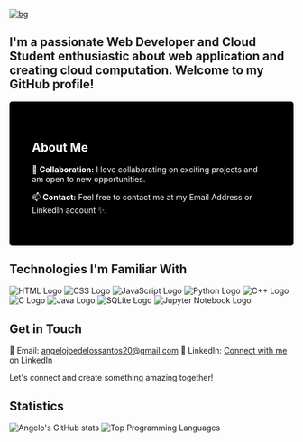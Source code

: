 [![bg][banner]][website]

[banner]: https://img.shields.io/badge/-Hi%20there,%20I'm%20Angelo%20Joe!%20👋-000000?style=for-the-badge&labelColor=000000&logo=none&logoColor=white&color=black&labelWidth=1000%
[website]: #

## I'm a passionate Web Developer and Cloud Student enthusiastic about web application and creating cloud computation. Welcome to my GitHub profile!

<div style="background-color: black; color: white; padding: 40px; border-radius: 5px;">

## About Me
💞 **Collaboration:** I love collaborating on exciting projects and am open to new opportunities.

📫 **Contact:** Feel free to contact me at my Email Address or LinkedIn account ✨.

</div>

## Technologies I'm Familiar With
![HTML Logo](https://img.icons8.com/color/48/000000/html-5--v1.png) ![CSS Logo](https://img.icons8.com/color/48/000000/css3.png) ![JavaScript Logo](https://img.icons8.com/color/48/000000/javascript--v1.png) ![Python Logo](https://img.icons8.com/color/48/000000/python--v1.png) ![C++ Logo](https://img.icons8.com/color/48/000000/c-plus-plus-logo--v2.png) ![C Logo](https://img.icons8.com/color/48/000000/c-programming.png) ![Java Logo](https://img.icons8.com/color/48/000000/java-coffee-cup-logo--v1.png) ![SQLite Logo](https://img.icons8.com/ios-filled/50/000000/sqlite.png) ![Jupyter Notebook Logo](https://upload.wikimedia.org/wikipedia/commons/thumb/3/38/Jupyter_logo.svg/48px-Jupyter_logo.svg.png)

## **Get in Touch**
📧 Email: angelojoedelossantos20@gmail.com
🔗 LinkedIn: [Connect with me on LinkedIn](https://www.linkedin.com/in/angelo-joe-delos-santos-535627283/)

Let's connect and create something amazing together!

## Statistics
![Angelo's GitHub stats](https://github-readme-stats.vercel.app/api?username=angelojoe20&theme=dark&show_icons=true)
![Top Programming Languages](https://github-readme-stats.vercel.app/api/top-langs/?username=angelojoe20&layout=compact&theme=dark&show_icons=true)
